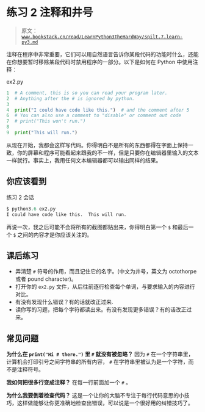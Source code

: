 # 练习 2 注释和井号

> 原文：[`www.bookstack.cn/read/LearnPython3TheHardWay/spilt.7.learn-py3.md`](https://www.bookstack.cn/read/LearnPython3TheHardWay/spilt.7.learn-py3.md)

注释在程序中非常重要，它们可以用自然语言告诉你某段代码的功能时什么，还能在你想要暂时移除某段代码时禁用程序的一部分。以下是如何在 Python 中使用注释：

ex2.py

```py
1  # A comment, this is so you can read your program later.
2  # Anything after the # is ignored by python.
3
4  print("I could have code like this.")  # and the comment after 5
6  # You can also use a comment to "disable" or comment out code
7  # print("This won't run.")
8
9  print("This will run.")
```

从现在开始，我都会这样写代码。你得明白不是所有的东西都得在字面上保持一致，你的屏幕和程序可能看起来跟我的不一样，但是只要你在编辑器里输入的文本一样就行。事实上，我用任何文本编辑器都可以输出同样的结果。

## 你应该看到

练习 2 会话

```py
$ python3.6 ex2.py
I could have code like this.  This will run.
```

再说一次，我之后可能不会将所有的截图都贴出来，你得明白第一个 `$` 和最后一个 `$` 之间的内容才是你应该关注的。

## 课后练习

*   弄清楚 `#` 符号的作用，而且记住它的名字。(中文为井号，英文为 octothorpe 或者 pound character)。
*   打开你的 `ex2.py` 文件，从后往前逐行检查每个单词，与要求输入的内容进行对比。
*   有没有发现什么错误？有的话就改正过来.
*   读你写的习题，把每个字符都读出来。有没有发现更多错误？有的话改正过来。

## 常见问题

**为什么在 `print("Hi # there.")` 里 `#` 就没有被忽略？** 因为 `#` 在一个字符串里，计算机会打印引号之间字符串的所有内容， `#` 在字符串里被认为是一个字符，而不是注释符号。

**我如何把很多行变成注释？** 在每一行前面加一个 `#` 。

**为什么我要倒着检查代码？** 这是一个让你的大脑不专注于每行代码意思的小技巧，这样做能够让你更准确地检查出错误，可以说是一个很好用的纠错技巧了。